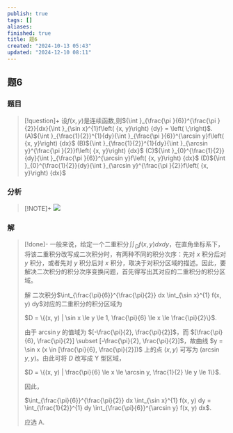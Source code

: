```yaml
---
publish: true
tags: []
aliases: 
finished: true
title: 题6
created: "2024-10-13 05:43"
updated: "2024-12-10 08:11"
---
```

## 题6
### 题目
> [!question]+
> 设$f\left( {x, y}\right)$是连续函数,则${\int }_{\frac{\pi }{6}}^{\frac{\pi }{2}}{dx}{\int }_{\sin x}^{1}f\left( {x, y}\right) {dy} = \left( \;\right)$.
> (A)${\int }_{\frac{1}{2}}^{1}{dy}{\int }_{\frac{\pi }{6}}^{\arcsin y}f\left( {x, y}\right) {dx}$
> (B)${\int }_{\frac{1}{2}}^{1}{dy}{\int }_{\arcsin y}^{\frac{\pi }{2}}f\left( {x, y}\right) {dx}$
> (C)${\int }_{0}^{\frac{1}{2}}{dy}{\int }_{\frac{\pi }{6}}^{\arcsin y}f\left( {x, y}\right) {dx}$
> (D)${\int }_{0}^{\frac{1}{2}}{dy}{\int }_{\arcsin y}^{\frac{\pi }{2}}f\left( {x, y}\right) {dx}$
### 分析
> [!NOTE]+
> ![](https://img.hwenyi.live/202412101610527.webp)
### 解
> [!done]-
> 一般来说，给定一个二重积分$\iint_D f(x, y) dx dy$，在直角坐标系下，将该二重积分改写成二次积分时，有两种不同的积分次序：先对 $x$ 积分后对 $y$ 积分，或者先对 $y$ 积分后对 $x$ 积分，取决于对积分区域的描述。因此，要解决二次积分的积分次序变换问题，首先得写出其对应的二重积分的积分区域。
> 
> 解 二次积分$\int_{\frac{\pi}{6}}^{\frac{\pi}{2}} dx \int_{\sin x}^{1} f(x, y) dy$对应的二重积分的积分区域为
> 
> $D = \{(x, y) | \sin x \le y \le 1, \frac{\pi}{6} \le x \le \frac{\pi}{2}\}$.
> 
> 由于 $\arcsin y$ 的值域为 $[-\frac{\pi}{2}, \frac{\pi}{2}]$，而 $[\frac{\pi}{6}, \frac{\pi}{2}] \subset [-\frac{\pi}{2}, \frac{\pi}{2}]$，故曲线 $y = \sin x (x \in [\frac{\pi}{6}, \frac{\pi}{2}])$ 上的点 $(x, y)$ 可写为 $(\arcsin y, y)$。由此可将 $D$ 改写成 Y 型区域，
> 
> $D = \{(x, y) | \frac{\pi}{6} \le x \le \arcsin y, \frac{1}{2} \le y \le 1\}$.
> 
> 因此，
> 
> $\int_{\frac{\pi}{6}}^{\frac{\pi}{2}} dx \int_{\sin x}^{1} f(x, y) dy = \int_{\frac{1}{2}}^{1} dy \int_{\frac{\pi}{6}}^{\arcsin y} f(x, y) dx$.
> 
> 应选 A.
